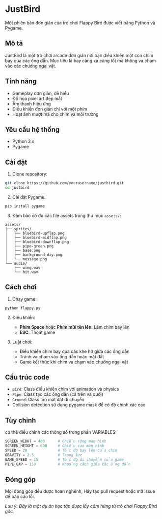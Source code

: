 # JustBird 

Một phiên bản đơn giản của trò chơi Flappy Bird được viết bằng Python và Pygame.

## Mô tả

JustBird là một trò chơi arcade đơn giản nơi bạn điều khiển một con chim bay qua các ống dẫn. Mục tiêu là bay càng xa càng tốt mà không va chạm vào các chướng ngại vật.

## Tính năng

-  Gameplay đơn giản, dễ hiểu
-  Đồ họa pixel art đẹp mắt
-  Âm thanh hiệu ứng 
-  Điều khiển đơn giản chỉ với một phím
-  Hoạt ảnh mượt mà cho chim và môi trường

## Yêu cầu hệ thống

- Python 3.x
- Pygame

## Cài đặt

1. Clone repository:
```bash
git clone https://github.com/yourusername/justbird.git
cd justbird
```

2. Cài đặt Pygame:
```bash
pip install pygame
```

3. Đảm bảo có đủ các file assets trong thư mục `assets/`:
```
assets/
├── sprites/
│   ├── bluebird-upflap.png
│   ├── bluebird-midflap.png
│   ├── bluebird-downflap.png
│   ├── pipe-green.png
│   ├── base.png
│   ├── background-day.png
│   └── message.png
└── audio/
    ├── wing.wav
    └── hit.wav
```

## Cách chơi

1. Chạy game:
```bash
python flappy.py
```

2. Điều khiển:
   - **Phím Space** hoặc **Phím mũi tên lên**: Làm chim bay lên
   - **ESC**: Thoát game

3. Luật chơi:
   - Điều khiển chim bay qua các khe hở giữa các ống dẫn
   - Tránh va chạm vào ống dẫn hoặc mặt đất
   - Game kết thúc khi chim va chạm vào chướng ngại vật

## Cấu trúc code

- `Bird`: Class điều khiển chim với animation và physics
- `Pipe`: Class tạo các ống dẫn (cả trên và dưới)
- `Ground`: Class tạo mặt đất di chuyển
- Collision detection sử dụng pygame mask để có độ chính xác cao

## Tùy chỉnh

có thể điều chỉnh các thông số trong phần VARIABLES:

```python
SCREEN_WIDHT = 400      # Chiều rộng màn hình
SCREEN_HEIGHT = 600     # Chiều cao màn hình
SPEED = 20              # Tốc độ bay lên của chim
GRAVITY = 2.5           # Trọng lực
GAME_SPEED = 15         # Tốc độ di chuyển của game
PIPE_GAP = 150          # Khoảng cách giữa các ống dẫn
```

## Đóng góp

Mọi đóng góp đều được hoan nghênh, Hãy tạo pull request hoặc mở issue để báo cáo lỗi.


*Lưu ý: Đây là một dự án học tập được lấy cảm hứng từ trò chơi Flappy Bird gốc.*
